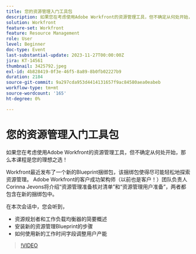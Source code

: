 ```yaml
---
title: 您的资源管理入门工具包
description: 如果您在考虑使用Adobe Workfront的资源管理工具，但不确定从何处开始，那么本课程是您的理想之选！ Workfront最近发布了一个新的Blueprint捆绑包，该捆绑包使得尽可能轻松地探索资源管理。
solution: Workfront
feature-set: Workfront
feature: Resource Management
role: User
level: Beginner
doc-type: Event
last-substantial-update: 2023-11-27T00:00:00Z
jira: KT-14561
thumbnail: 3425792.jpeg
exl-id: 4b828419-0f3e-46f5-8a89-8b0fb02227b9
duration: 2184
source-git-commit: 9a297cda953d4414131657f9ac84580aea0eabeb
workflow-type: tm+mt
source-wordcount: '165'
ht-degree: 0%

---
```


# 您的资源管理入门工具包

如果您在考虑使用Adobe Workfront的资源管理工具，但不确定从何处开始，那么本课程是您的理想之选！

Workfront最近发布了一个新的Blueprint捆绑包，该捆绑包使得尽可能轻松地探索资源管理。 Adobe Workfront的客户成功架构师（以前也是客户！）团队负责人Corinna Jevons将介绍“资源管理准备核对清单”和“资源管理用户准备”，两者都包含在新的捆绑包中。

在本次会话中，您会听到，

* 资源规划者和工作负载均衡器的简要概述
* 安装新的资源管理Blueprint的步骤
* 如何使用新的工作时间字段调整用户产能

>[!VIDEO](https://video.tv.adobe.com/v/3425792/?learn=on)
